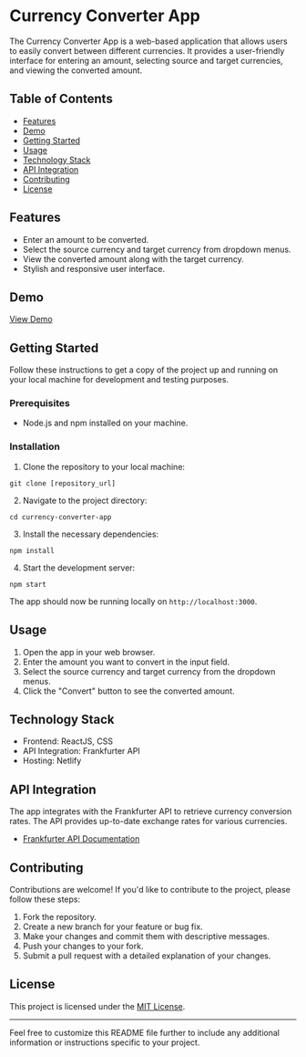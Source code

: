# Currency Converter App

The Currency Converter App is a web-based application that allows users to easily convert between different currencies. It provides a user-friendly interface for entering an amount, selecting source and target currencies, and viewing the converted amount.

## Table of Contents

- [Features](#features)
- [Demo](#demo)
- [Getting Started](#getting-started)
- [Usage](#usage)
- [Technology Stack](#technology-stack)
- [API Integration](#api-integration)
- [Contributing](#contributing)
- [License](#license)

## Features

- Enter an amount to be converted.
- Select the source currency and target currency from dropdown menus.
- View the converted amount along with the target currency.
- Stylish and responsive user interface.

## Demo

[View Demo](https://gilded-dieffenbachia-d4fe7f.netlify.app/)

## Getting Started

Follow these instructions to get a copy of the project up and running on your local machine for development and testing purposes.

### Prerequisites

- Node.js and npm installed on your machine.

### Installation

1. Clone the repository to your local machine:

```
git clone [repository_url]
```

2. Navigate to the project directory:

```
cd currency-converter-app
```

3. Install the necessary dependencies:

```
npm install
```

4. Start the development server:

```
npm start
```

The app should now be running locally on `http://localhost:3000`.

## Usage

1. Open the app in your web browser.
2. Enter the amount you want to convert in the input field.
3. Select the source currency and target currency from the dropdown menus.
4. Click the "Convert" button to see the converted amount.

## Technology Stack

- Frontend: ReactJS, CSS
- API Integration: Frankfurter API
- Hosting: Netlify

## API Integration

The app integrates with the Frankfurter API to retrieve currency conversion rates. The API provides up-to-date exchange rates for various currencies.

- [Frankfurter API Documentation](https://www.frankfurter.app/docs/)

## Contributing

Contributions are welcome! If you'd like to contribute to the project, please follow these steps:

1. Fork the repository.
2. Create a new branch for your feature or bug fix.
3. Make your changes and commit them with descriptive messages.
4. Push your changes to your fork.
5. Submit a pull request with a detailed explanation of your changes.

## License

This project is licensed under the [MIT License](LICENSE).

---

Feel free to customize this README file further to include any additional information or instructions specific to your project.
